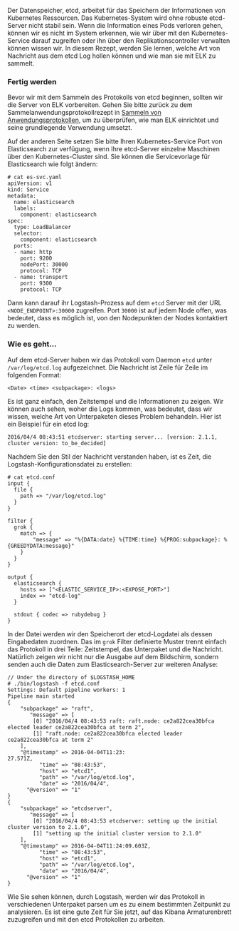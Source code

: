 Der Datenspeicher, etcd, arbeitet für das Speichern der Informationen von Kubernetes Ressourcen. Das Kubernetes-System wird ohne robuste etcd-Server nicht stabil sein. Wenn die Information eines Pods verloren gehen, können wir es nicht im System erkennen, wie wir über mit den Kubernetes-Service darauf zugreifen oder ihn über den Replikationscontroller verwalten können wissen wir. In diesem Rezept, werden Sie lernen, welche Art von Nachricht aus dem etcd Log hollen können und wie man sie mit ELK zu sammelt.

### Fertig werden

Bevor wir mit dem Sammeln des Protokolls von etcd beginnen, sollten wir die Server von ELK vorbereiten. Gehen Sie bitte zurück zu dem Sammelanwendungsprotokollrezept in [Sammeln von Anwendungsprotokollen](../kubernetes-logging-monitorring-anwendungsprotokollen), um zu überprüfen, wie man ELK einrichtet und seine grundlegende Verwendung umsetzt.

Auf der anderen Seite setzen Sie bitte Ihren Kubernetes-Service Port von Elasticsearch zur verfügung, wenn Ihre etcd-Server einzelne Maschinen über den Kubernetes-Cluster sind. Sie können die Servicevorlage für Elasticsearch wie folgt ändern:

```
# cat es-svc.yaml
apiVersion: v1
kind: Service
metadata:
  name: elasticsearch
  labels:
    component: elasticsearch
spec:
  type: LoadBalancer
  selector:
    component: elasticsearch
  ports:
  - name: http
    port: 9200
    nodePort: 30000
    protocol: TCP
  - name: transport
    port: 9300
    protocol: TCP

```

Dann kann darauf ihr Logstash-Prozess auf dem `etcd` Server mit der URL `<NODE_ENDPOINT>:30000` zugreifen. Port `30000` ist auf jedem Node offen, was bedeutet, dass es möglich ist, von den Nodepunkten der Nodes kontaktiert zu werden.

### Wie es geht…

Auf dem etcd-Server haben wir das Protokoll vom Daemon `etcd` unter` /var/log/etcd.log` aufgezeichnet. Die Nachricht ist Zeile für Zeile im folgenden Format:

`<Date> <time> <subpackage>: <logs>`

Es ist ganz einfach, den Zeitstempel und die Informationen zu zeigen. Wir können auch sehen, woher die Logs kommen, was bedeutet, dass wir wissen, welche Art von Unterpaketen dieses Problem behandeln. Hier ist ein Beispiel für ein etcd log:

`2016/04/4 08:43:51 etcdserver: starting server... [version: 2.1.1, cluster version: to_be_decided]`

Nachdem Sie den Stil der Nachricht verstanden haben, ist es Zeit, die Logstash-Konfigurationsdatei zu erstellen:

``` 
# cat etcd.conf
input {
  file {
    path => "/var/log/etcd.log"
  }
}

filter {
  grok {
    match => {
        "message" => "%{DATA:date} %{TIME:time} %{PROG:subpackage}: %{GREEDYDATA:message}"
    }
  }
}

output {
  elasticsearch {
    hosts => ["<ELASTIC_SERVICE_IP>:<EXPOSE_PORT>"]
    index => "etcd-log"
  }

  stdout { codec => rubydebug }
}
```
In der Datei werden wir den Speicherort der etcd-Logdatei als dessen Eingabedaten zuordnen. Das im `grok` Filter definierte Muster trennt einfach das Protokoll in drei Teile: Zeitstempel, das Unterpaket und die Nachricht. 
Natürlich zeigen wir nicht nur die Ausgabe auf dem Bildschirm, sondern senden auch die Daten zum Elasticsearch-Server zur weiteren Analyse:
```
// Under the directory of $LOGSTASH_HOME
# ./bin/logstash -f etcd.conf
Settings: Default pipeline workers: 1
Pipeline main started
{
    "subpackage" => "raft",
       "message" => [
        [0] "2016/04/4 08:43:53 raft: raft.node: ce2a822cea30bfca elected leader ce2a822cea30bfca at term 2",
        [1] "raft.node: ce2a822cea30bfca elected leader ce2a822cea30bfca at term 2"
    ],
    "@timestamp" => 2016-04-04T11:23:
27.571Z,
          "time" => "08:43:53",
          "host" => "etcd1",
          "path" => "/var/log/etcd.log",
          "date" => "2016/04/4",
      "@version" => "1"
}
{
    "subpackage" => "etcdserver",
       "message" => [
        [0] "2016/04/4 08:43:53 etcdserver: setting up the initial cluster version to 2.1.0",
        [1] "setting up the initial cluster version to 2.1.0"
    ],
    "@timestamp" => 2016-04-04T11:24:09.603Z,
          "time" => "08:43:53",
          "host" => "etcd1",
          "path" => "/var/log/etcd.log",
          "date" => "2016/04/4",
      "@version" => "1"
}
```
Wie Sie sehen können, durch Logstash, werden wir das Protokoll in verschiedenen Unterpaket parsen um es zu einem bestimmten Zeitpunkt zu analysieren. Es ist eine gute Zeit für Sie jetzt, auf das Kibana Armaturenbrett zuzugreifen und mit den etcd Protokollen zu arbeiten.
